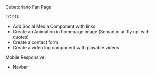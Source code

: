 Cubatoriano Fan Page

TODO:
- Add Social Media Component with links
- Create an Animation in homepage image (Semantic ui 'fly up' with quotes)
- Create a contact form
- Create a video log component with playable videos

Mobile Responsive:
- Navbar
